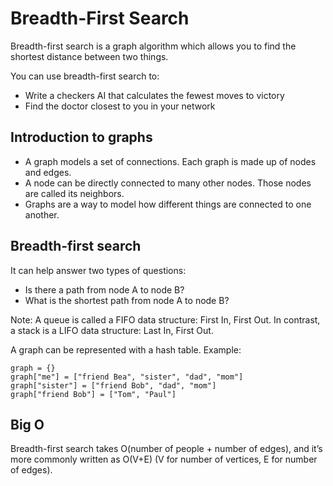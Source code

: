 # Breadth-First Search

Breadth-first search is a graph algorithm which allows you to find the shortest distance between two things.

You can use breadth-first search to:
- Write a checkers AI that calculates the fewest moves to victory
- Find the doctor closest to you in your network

## Introduction to graphs

- A graph models a set of connections. Each graph is made up of nodes and edges.
- A node can be directly connected to many other nodes. Those nodes are called its neighbors.
- Graphs are a way to model how different things are connected to one another.

## Breadth-first search

It can help answer two types of questions:

- Is there a path from node A to node B?
- What is the shortest path from node A to node B?


Note:
A queue is called a FIFO data structure: First In, First Out. In contrast, a stack is a LIFO data structure: Last In, First Out.

A graph can be represented with a hash table. Example:

    graph = {}
    graph["me"] = ["friend Bea", "sister", "dad", "mom"]
    graph["sister"] = ["friend Bob", "dad", "mom"]
    graph["friend Bob"] = ["Tom", "Paul"]



## Big O

Breadth-first search takes O(number of people + number of edges), and it’s more commonly written as O(V+E) (V for number of vertices, E for number of edges).

